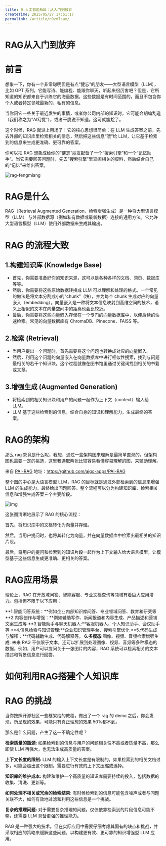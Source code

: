 ```yaml
---
title: 9.人工智能RAG：从入门到放弃
createTime: 2025/05/27 17:51:17
permalink: /article/n9zm7sax/
---
```

# RAG从入门到放弃

# 前言

想象一下，你有一个非常聪明但是有点“健忘”的朋友——大型语言模型（LLM），比如 GPT 系列。它能写诗、能编程、能跟你聊天，听起来很厉害吧？但是，它所知道的知识都来自于训练它的海量数据，这些数据是有时间范围的，而且不包含你个人或者特定领域最新的、私有的信息。

当你问它一些关于最近发生的事情，或者你公司内部的知识时，它可能会胡编乱造（我们称之为“AI幻觉”），或者干脆说不知道。这可就尴尬了。

这个时候，RAG 就派上用场了！它的核心思想很简单：在 LLM 生成答案之前，先去外部的知识库里检索相关的信息，然后把这些信息“喂”给 LLM，让它基于检索到的信息来生成更准确、更可靠的答案。

你可以把 RAG 想象成给你的“健忘”朋友配备了一个“搜索引擎”和一个“记忆助手”。当它需要回答问题时，先去“搜索引擎”里查阅相关的资料，然后结合自己的“记忆”来给出答案。

![rag-fengmiang](https://imgoss.xgss.net/picgo/rag-fengmiang.png?aliyun)

# RAG是什么


RAG（Retrieval Augmented Generation，检索增强生成）是一种将大型语言模型（LLM） 与外部数据源（例如私有数据或最新数据）连接的通用方法。它允许大型语言模型（LLM）使用外部数据来生成其输出。

# RAG 的流程大致

## 1.构建知识库 (Knowledge Base)

- 首先，你需要准备好你的知识来源，这可以是各种各样的文档、网页、数据库等等。
- 然后，你需要将这些原始数据转换成 LLM 可以理解和处理的格式。一个常见的做法是将文本分割成小的“chunk”（块），并为每个 chunk 生成对应的向量嵌入（embedding）。向量嵌入是一种将文本信息映射到高维空间的技术，语义上相似的文本在向量空间中的距离也会比较近。
- 最后，你需要将这些向量嵌入存储在一个专门的向量数据库中，以便后续的快速检索。常见的向量数据库有 ChromaDB、Pinecone、FAISS 等。

## 2.检索 (Retrieval)

- 当用户提出一个问题时，首先需要将这个问题也转换成对应的向量嵌入。
- 然后，利用这个问题的向量嵌入在向量数据库中进行相似性搜索，找到与问题最相关的若干个知识块。这个过程就像在图书馆里通过关键词找到相关的书籍或文章。

## 3.增强生成 (Augmented Generation)

- 将检索到的相关知识块和用户的问题一起作为上下文（context）输入给 LLM。
- LLM 基于这些检索到的信息，结合自身的知识和理解能力，生成最终的答案。



# RAG的架构

那么 rag 究竟是什么呢，我想，通过一些架构图来理解是最简单直观的，但架构图也需要一定的挑选，这里我选取两张比较容易看懂容易理解的图，来辅助理解。

来自 [PAI-RAG](https://github.com/aigc-apps/PAI-RAG) 地址：https://github.com/aigc-apps/PAI-RAG

整个图的中心是大语言模型 LLM，RAG 的目标就是通过外部检索到的信息来增强 LLM 的生成能力，最终给出问题回答。整个流程可以分为构建知识库、检索相关信息和增强生成答案三个主要阶段。

![img](https://imgoss.xgss.net/picgo/1713093745798.png?aliyun)

这张图清晰地展示了 RAG 的核心流程：

首先，将知识库中的文档转化为向量并存储。

然后，当用户提问时，也将其转化为向量，并在向量数据库中检索出最相关的知识片段。

最后，将用户的提问和检索到的知识片段一起作为上下文输入给大语言模型，让模型基于这些信息生成更准确、更相关的答案。

# RAG应用场景


理论上，RAG 在开放域问答、智能客服、专业文档查询等领域有着巨大应用潜力。包括但不限于以下应用：

**1.智能问答系统：**例如企业内部知识库问答、专业领域问答、教育和研究等
**2.内容创作与增强：**例如辅助写作、新闻报道和内容生成、产品描述和营销文案生成等
**3.智能助手与聊天机器人:**客服机器人、个人知识助手、会议助手等
**4.信息检索与知识管理:**企业知识管理平台、搜索引擎优化
**5.代码生成与解释：**代码辅助生成、代码解释等。
**6.多模态**:图像、视频、音频检索增强生成: 未来 RAG 不仅限于文本，还可以扩展到处理图像、视频、音频等多种模态的数据，例如，用户可以提问关于一张图片的内容，RAG 系统可以检索相关的文本描述和背景信息进行回答。

# 如何利用RAG搭建个人知识库

# RAG 的挑战

当你按照开源社区一些框架给的教程，做出了一个 rag 的 demo 之后，你会发现，所呈现的效果，可能只有真正理想的效果 50%都不到。

那么是什么问题，产生了这一不确定性呢？

**检索质量的瓶颈:** 如果检索到的信息与用户的问题相关性不高或者质量不高，那么即使 LLM 再强大，也无法生成高质量的答案。

**上下文长度的限制:** LLM 的输入上下文长度是有限制的，如果检索到的相关文档过多，可能会超出这个限制，需要进行有效的上下文压缩或选择。

**知识库的维护成本:** 构建和维护一个高质量的知识库需要持续的投入，包括数据的收集、清洗、更新等。

**如何处理不相关或冗余的检索结果:** 有时候检索到的信息可能包含噪声或者与问题关联不大，如何有效地过滤和利用这些信息是一个挑战。

**复杂的推理问题:** 对于需要复杂推理的问题，仅仅依靠检索到的片段信息可能不够，还需要 LLM 具备更强的推理能力。



RAG 是一种强大的技术，但在实际应用中需要仔细考虑其固有的缺点和挑战，并采取相应的策略来缓解这些问题，以构建更有效、更可靠的知识增强型 LLM 应用。